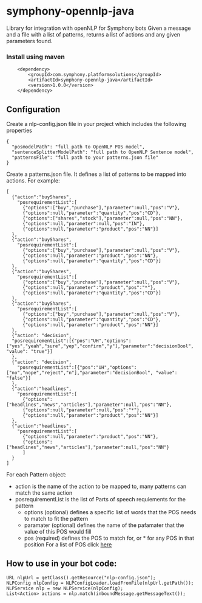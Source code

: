 # symphony-opennlp-java
Library for integration with openNLP for Symphony bots
Given a message and a file with a list of patterns, returns a list of actions and any given parameters found.


### Install using maven
        <dependency>
            <groupId>com.symphony.platformsolutions</groupId>
            <artifactId>symphony-opennlp-java</artifactId>
            <version>1.0.0</version>
        </dependency>
        
## Configuration
Create a nlp-config.json file in your project which includes the following properties

    {
      "posmodelPath": "full path to OpenNLP POS model",
      "sentenceSplitterModelPath": "full path to OpenNLP Sentence model",
      "patternsFile": "full path to your patterns.json file"
    }
    
Create a patterns.json file. It defines a list of patterns to be mapped into actions. For example:
    
    [
      {"action":"buyShares",
        "posrequirementList":[
          {"options":["buy","purchase"],"parameter":null,"pos":"V"},
          {"options":null,"parameter":"quantity","pos":"CD"},
          {"options":["shares","stock"],"parameter":null,"pos":"NN"},
          {"options":null,"parameter":null,"pos":"IN"},
          {"options":null,"parameter":"product","pos":"NN"}]
      },
      {"action":"buyShares",
        "posrequirementList":[
          {"options":["buy","purchase"],"parameter":null,"pos":"V"},
          {"options":null,"parameter":"product","pos":"NN"},
          {"options":null,"parameter":"quantity","pos":"CD"}]
      },
      {"action":"buyShares",
        "posrequirementList":[
          {"options":["buy","purchase"],"parameter":null,"pos":"V"},
          {"options":null,"parameter":"product","pos":"*"},
          {"options":null,"parameter":"quantity","pos":"CD"}]
      },
      {"action":"buyShares",
        "posrequirementList":[
          {"options":["buy","purchase"],"parameter":null,"pos":"V"},
          {"options":null,"parameter":"quantity","pos":"CD"},
          {"options":null,"parameter":"product","pos":"NN"}]
      },
      {"action": "decision",
      "posrequirementList":[{"pos":"UH","options":["yes","yeah","sure","yep","confirm","y"],"parameter":"decisionBool", "value": "true"}]
      },
      {"action": "decision",
        "posrequirementList":[{"pos":"UH","options":["no","nope","reject","n"],"parameter":"decisionBool", "value": "false"}]
      },
      {"action":"headlines",
        "posrequirementList":[
          {"options":["headlines","news","articles"],"parameter":null,"pos":"NN"},
          {"options":null,"parameter":null,"pos":"*"},
          {"options":null,"parameter":"product","pos":"NN"}]
      },
      {"action":"headlines",
        "posrequirementList":[
          {"options":null,"parameter":"product","pos":"NN"},
          {"options":["headlines","news","articles"],"parameter":null,"pos":"NN"}
          ]
      }
    ]

For each Pattern object:

* action is the name of the action to be mapped to, many patterns can match the same action
* posrequirementList is the list of Parts of speech requiements for the pattern
    - options (optional) defines a specific list of words that the POS needs to match to fit the pattern
    - paramater  (optional) defines the name of the pafamater that the value of this POS would fill
    - pos (required) defines the POS to match for, or * for any POS in that position For a list of POS click [here](https://www.ling.upenn.edu/courses/Fall_2003/ling001/penn_treebank_pos.html)

## How to use in your bot code:
    URL nlpUrl = getClass().getResource("nlp-config.json");
    NLPConfig nlpConfig = NLPConfigLoader.loadFromFile(nlpUrl.getPath());
    NLPService nlp = new NLPService(nlpConfig);
    List<Action> actions = nlp.match(inboundMessage.getMessageText());
